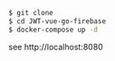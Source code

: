 
```sh
$ git clone
$ cd JWT-vue-go-firebase
$ docker-compose up -d
```

see http://localhost:8080


